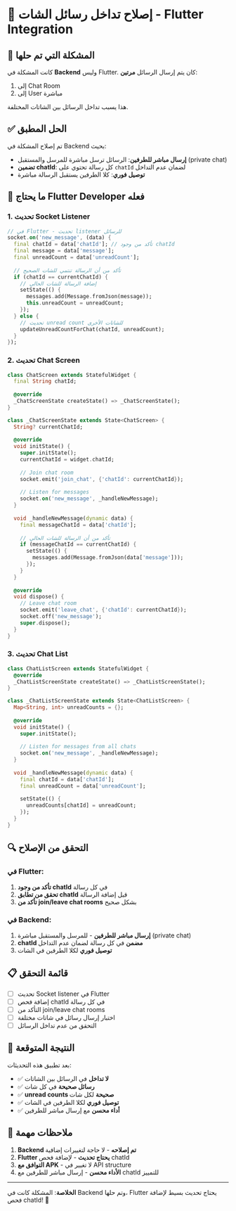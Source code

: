 # 🔧 إصلاح تداخل رسائل الشات - Flutter Integration

## 🚨 المشكلة التي تم حلها

كانت المشكلة في **Backend** وليس Flutter. كان يتم إرسال الرسائل **مرتين**:
1. إلى Chat Room
2. إلى User مباشرة

هذا يسبب تداخل الرسائل بين الشاتات المختلفة.

## ✅ الحل المطبق

تم إصلاح المشكلة في Backend بحيث:
- **إرسال مباشر للطرفين**: الرسائل ترسل مباشرة للمرسل والمستقبل (private chat)
- **تضمين chatId**: كل رسالة تحتوي على `chatId` لضمان عدم التداخل
- **توصيل فوري**: كلا الطرفين يستقبل الرسالة مباشرة

## 📱 ما يحتاج Flutter Developer فعله

### 1. **تحديث Socket Listener**

```dart
// في Flutter - تحديث listener للرسائل
socket.on('new_message', (data) {
  final chatId = data['chatId']; // تأكد من وجود chatId
  final message = data['message'];
  final unreadCount = data['unreadCount'];
  
  // تأكد من أن الرسالة تنتمي للشات الصحيح
  if (chatId == currentChatId) {
    // إضافة الرسالة للشات الحالي
    setState(() {
      messages.add(Message.fromJson(message));
      this.unreadCount = unreadCount;
    });
  } else {
    // تحديث unread count للشاتات الأخرى
    updateUnreadCountForChat(chatId, unreadCount);
  }
});
```

### 2. **تحديث Chat Screen**

```dart
class ChatScreen extends StatefulWidget {
  final String chatId;
  
  @override
  _ChatScreenState createState() => _ChatScreenState();
}

class _ChatScreenState extends State<ChatScreen> {
  String? currentChatId;
  
  @override
  void initState() {
    super.initState();
    currentChatId = widget.chatId;
    
    // Join chat room
    socket.emit('join_chat', {'chatId': currentChatId});
    
    // Listen for messages
    socket.on('new_message', _handleNewMessage);
  }
  
  void _handleNewMessage(dynamic data) {
    final messageChatId = data['chatId'];
    
    // تأكد من أن الرسالة للشات الحالي
    if (messageChatId == currentChatId) {
      setState(() {
        messages.add(Message.fromJson(data['message']));
      });
    }
  }
  
  @override
  void dispose() {
    // Leave chat room
    socket.emit('leave_chat', {'chatId': currentChatId});
    socket.off('new_message');
    super.dispose();
  }
}
```

### 3. **تحديث Chat List**

```dart
class ChatListScreen extends StatefulWidget {
  @override
  _ChatListScreenState createState() => _ChatListScreenState();
}

class _ChatListScreenState extends State<ChatListScreen> {
  Map<String, int> unreadCounts = {};
  
  @override
  void initState() {
    super.initState();
    
    // Listen for messages from all chats
    socket.on('new_message', _handleNewMessage);
  }
  
  void _handleNewMessage(dynamic data) {
    final chatId = data['chatId'];
    final unreadCount = data['unreadCount'];
    
    setState(() {
      unreadCounts[chatId] = unreadCount;
    });
  }
}
```

## 🔍 التحقق من الإصلاح

### في Flutter:
1. **تأكد من وجود chatId** في كل رسالة
2. **تحقق من تطابق chatId** قبل إضافة الرسالة
3. **تأكد من join/leave chat rooms** بشكل صحيح

### في Backend:
1. **إرسال مباشر للطرفين** - للمرسل والمستقبل مباشرة (private chat)
2. **chatId مضمن** في كل رسالة لضمان عدم التداخل
3. **توصيل فوري** لكلا الطرفين في الشات

## 📋 قائمة التحقق

- [ ] تحديث Socket listener في Flutter
- [ ] إضافة فحص chatId في كل رسالة
- [ ] التأكد من join/leave chat rooms
- [ ] اختبار إرسال رسائل في شاتات مختلفة
- [ ] التحقق من عدم تداخل الرسائل

## 🎯 النتيجة المتوقعة

بعد تطبيق هذه التحديثات:
- ✅ **لا تداخل** في الرسائل بين الشاتات
- ✅ **رسائل صحيحة** في كل شات
- ✅ **unread counts صحيحة** لكل شات
- ✅ **توصيل فوري** لكلا الطرفين في الشات
- ✅ **أداء محسن** مع إرسال مباشر للطرفين

## 🚀 ملاحظات مهمة

1. **Backend تم إصلاحه** - لا حاجة لتغييرات إضافية
2. **Flutter يحتاج تحديث** - لإضافة فحص chatId
3. **التوافق مع APK** - لا تغيير في API structure
4. **الأداء محسن** - إرسال مباشر للطرفين مع chatId للتمييز

---

**الخلاصة**: المشكلة كانت في Backend وتم حلها، Flutter يحتاج تحديث بسيط لإضافة فحص chatId! 🎯
